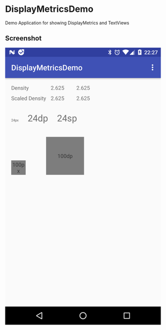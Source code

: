 # DisplayMetricsDemo
Demo Application for showing DisplayMetrics and TextViews

## Screenshot

![Screenshot 1](assets/screenshot1.png)
